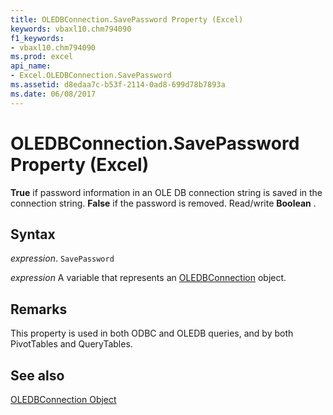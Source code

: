 ```yaml
---
title: OLEDBConnection.SavePassword Property (Excel)
keywords: vbaxl10.chm794090
f1_keywords:
- vbaxl10.chm794090
ms.prod: excel
api_name:
- Excel.OLEDBConnection.SavePassword
ms.assetid: d8edaa7c-b53f-2114-0ad8-699d78b7893a
ms.date: 06/08/2017
---
```



# OLEDBConnection.SavePassword Property (Excel)

 **True** if password information in an OLE DB connection string is saved in the connection string. **False** if the password is removed. Read/write **Boolean** .


## Syntax

 _expression_. `SavePassword`

 _expression_ A variable that represents an [OLEDBConnection](./Excel.OLEDBConnection.md) object.


## Remarks

This property is used in both ODBC and OLEDB queries, and by both PivotTables and QueryTables.


## See also


[OLEDBConnection Object](Excel.OLEDBConnection.md)


